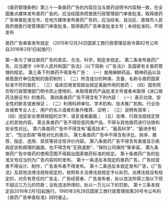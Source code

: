 《兽药管理条例》第三十一条兽药广告的内容应当与兽药说明书内容相一致，在全国重点媒体发布兽药广告的，应当经国务院兽医行政管理部门审查批准，取得兽药广告审查批准文号。在地方媒体发布兽药广告的，应当经省、自治区、直辖市人民政府兽医行政管理部门审查批准，取得兽药广告审查批准文号；未经批准的，不得发布

兽药广告审查发布规定
（2015年12月24日国家工商行政管理总局令第82号公布自2016年2月1日起施行）

第一条为了保证兽药广告的真实、合法、科学，制定本规定。
第二条发布兽药广告，应当遵守《中华人民共和国广告法》（以下简称《广告法》）及国家有关兽药管理的规定。
第三条下列兽药不得发布广告：
（一）兽用麻醉药品、精神药品以及兽医医疗单位配制的兽药制剂；
（二）所含成分的种类、含量、名称与兽药国家标准不符的兽药；
（三）临床应用发现超出规定毒副作用的兽药；
（四）国务院农牧行政管理部门明令禁止使用的，未取得兽药产品批准文号或者未取得《进口兽药注册证书》的兽药。
第四条兽药广告不得含有下列内容：
（一）表示功效、安全性的断言或者保证；
（二）利用科研单位、学术机构、技术推广机构、行业协会或者专业人士、用户的名义或者形象作推荐、证明；
（三）说明有效率；
（四）违反安全使用规程的文字、语言或者画面；
（五）法律、行政法规规定禁止的其他内容。
第五条兽药广告不得贬低同类产品，不得与其他兽药进行功效和安全性对比。
第六条兽药广告中不得含有“最高技术”、“最高科学”、“最进步制法”、“包治百病”等绝对化的表示。
第七条兽药广告中不得含有评比、排序、推荐、指定、选用、获奖等综合性评价内容。
第八条兽药广告不得含有直接显示疾病症状和病理的画面，也不得含有“无效退款”、“保险公司保险”等承诺。
第九条兽药广告中兽药的使用范围不得超出国家兽药标准的规定。
第十条兽药广告的批准文号应当列为广告内容同时发布。
第十一条违反本规定的兽药广告，广告经营者不得设计、制作，广告发布者不得发布。
第十二条违反本规定发布广告，《广告法》及其他法律法规有规定的，依照有关法律法规规定予以处罚。法律法规没有规定的，对负有责任的广告主、广告经营者、广告发布者，处以违法所得三倍以下但不超过三万元的罚款；没有违法所得的，处以一万元以下的罚款。
第十三条本规定自2016年2月1日起施行。1995年3月28日国家工商行政管理局第26号令公布的《兽药广告审查标准》同时废止。